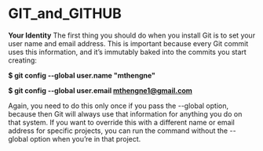 # GIT_and_GITHUB

**Your Identity**
The first thing you should do when you install Git is to set your user name and email address. This is important because every Git commit uses this information, and it’s immutably baked into the commits you start creating:

**$ git config --global user.name "mthengne"**

**$ git config --global user.email mthengne1@gmail.com**

Again, you need to do this only once if you pass the --global option, because then Git will always use that information for anything you do on that system. If you want to override this with a different name or email address for specific projects, you can run the command without the --global option when you’re in that project.
